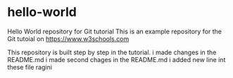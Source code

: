 # hello-world
Hello World repository for Git tutorial
This is an example repository for the Git tutoial on https://www.w3schools.com

This repository is built step by step in the tutorial.
i made changes in the README.md
i made second chages in the README.md
 i added new line int these file ragini
